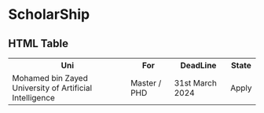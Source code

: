 # ScholarShip
<html>
<head>
</head>
<body>

<h2>HTML Table</h2>

<table>
  <tr>
    <th>Uni</th>
    <th>For</th>
    <th>DeadLine</th>
        <th>State</th>
  </tr>
  <tr>
    <td>Mohamed bin Zayed University of Artificial Intelligence</td>
    <td><a src = "https://mbzuai.ac.ae/">Master / PHD</a></td>
    <td>31st March 2024</td>
    <td><a src = "https://crmweb-100902.campusnexus.cloud/OnlineApplication">Apply<a/></td>
  </tr>
</table>
</body>
</html>

